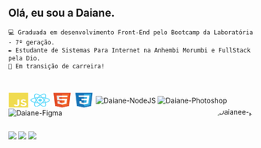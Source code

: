 ## Olá, eu sou a Daiane.
	💻 Graduada em desenvolvimento Front-End pelo Bootcamp da Laboratória - 7º geração.
	✒️ Estudante de Sistemas Para Internet na Anhembi Morumbi e FullStack pela Dio. 
	🍃 Em transição de carreira!

## 
<div style="display: inline_block"><br>
  <img align="center" alt="Daiane-js" height="30" width="40" src="https://raw.githubusercontent.com/devicons/devicon/master/icons/javascript/javascript-plain.svg">
  <img align="center" alt="Daiane-React" height="30" width="40" src="https://raw.githubusercontent.com/devicons/devicon/master/icons/react/react-original.svg">
  <img align="center" alt="Daiane-HTML" height="30" width="40" src="https://raw.githubusercontent.com/devicons/devicon/master/icons/html5/html5-original.svg">
  <img align="center" alt="Daiane-CSS" height="30" width="40" src="https://raw.githubusercontent.com/devicons/devicon/master/icons/css3/css3-original.svg">
  <img align="center" alt="Daiane-NodeJS" height="40" width="40" 	src="https://cdn.jsdelivr.net/gh/devicons/devicon/icons/nodejs/nodejs-original-wordmark.svg" />
  <img align="center" alt="Daiane-Photoshop" height="30" width="40" 	src="https://cdn.jsdelivr.net/gh/devicons/devicon/icons/photoshop/photoshop-plain.svg" />    
  <img align="center" alt="Daiane-Figma" height="30" width="40" src="https://cdn.jsdelivr.net/gh/devicons/devicon/icons/figma/figma-original.svg" />
  <img align="right" alt="Daianee-pic" height="150" style="border-radius:50px;" src="https://avatars.githubusercontent.com/u/95250588?v=4">
          	
</div>
  
  ##
 
<div> 
  
  <a href="https://instagram.com/daiianesx" target="_blank"><img src="https://img.shields.io/badge/-Instagram-%23E4405F?style=for-the-badge&logo=instagram&logoColor=white" target="_blank"></a>
  <a href = "mailto:daianeecs@gmail.com"><img src="https://img.shields.io/badge/-Gmail-%23333?style=for-the-badge&logo=gmail&logoColor=white" target="_blank"></a>
  <a href="https://www.linkedin.com/in/daianegoncalves/" target="_blank"><img src="https://img.shields.io/badge/-LinkedIn-%230077B5?style=for-the-badge&logo=linkedin&logoColor=white" target="_blank"></a> 
  
</div>
